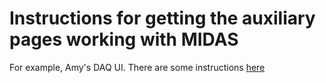 Instructions for getting the auxiliary pages working with MIDAS
===============================================================

For example, Amy's DAQ UI.  There are some instructions [here](https://midas.psi.ch/htmldoc/RC_mhttpd_Activate.html#RC_odb_custom_tree)

